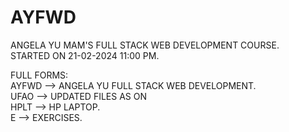 # AYFWD <br>
ANGELA YU MAM'S FULL STACK WEB DEVELOPMENT COURSE. <br>
STARTED ON 21-02-2024 11:00 PM. <br>

FULL FORMS: <br>
AYFWD --> ANGELA YU FULL STACK WEB DEVELOPMENT. <br>
UFAO --> UPDATED FILES AS ON <br>
HPLT --> HP LAPTOP. <br>
E --> EXERCISES.
